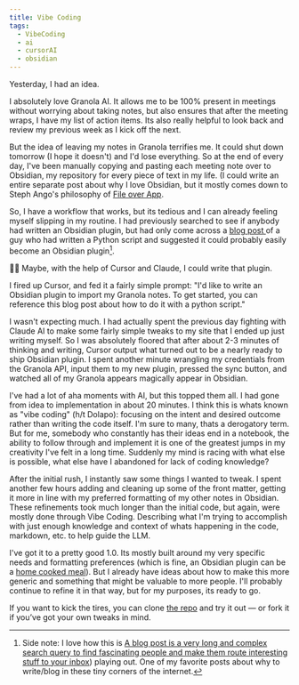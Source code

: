 ```yaml
---
title: Vibe Coding
tags:
  - VibeCoding
  - ai
  - cursorAI
  - obsidian
---
```

Yesterday, I had an idea. 

I absolutely love Granola AI. It allows me to be 100% present in meetings without worrying about taking notes, but also ensures that after the meeting wraps, I have my list of action items. Its also really helpful to look back and review my previous week as I kick off the next.

But the idea of leaving my notes in Granola terrifies me. It could shut down tomorrow (I hope it doesn't) and I'd lose everything. So at the end of every day, I've been manually copying and pasting each meeting note over to Obsidian, my repository for every piece of text in my life. (I could write an entire separate post about why I love Obsidian, but it mostly comes down to Steph Ango's philosophy of [File over App](https://stephango.com/file-over-app).

So, I have a workflow that works, but its tedious and I can already feeling myself slipping in my routine. I had previously searched to see if anybody had written an Obsidian plugin, but had only come across a [blog post ](https://josephthacker.com/hacking/2025/05/08/reverse-engineering-granola-notes.html) of a guy who had written a Python script and suggested it could probably easily become an Obsidian plugin[^1]. 

🚿💡 Maybe, with the help of Cursor and Claude, I could write that plugin.

I fired up Cursor, and fed it a fairly simple prompt: "I'd like to write an Obsidian plugin to import my Granola notes. To get started, you can reference this blog post about how to do it with a python script."

I wasn't expecting much. I had actually spent the previous day fighting with Claude AI to make some fairly simple tweaks to my site that I ended up just writing myself. So I was absolutely floored that after about 2-3 minutes of thinking and writing, Cursor output what turned out to be a nearly ready to ship Obsidian plugin. I spent another minute wrangling my credentials from the Granola API, input them to my new plugin, pressed the sync button, and watched all of my Granola appears magically appear in Obsidian.

I've had a lot of aha moments with AI, but this topped them all. I had gone from idea to implementation in about 20 minutes. I think this is whats known as "vibe coding" (h/t Dolapo): focusing on the intent and desired outcome rather than writing the code itself. I'm sure to many, thats a derogatory term. But for me, somebody who constantly has their ideas end in a notebook, the ability to follow through and implement it is one of the greatest jumps in my creativity I've felt in a long time. Suddenly my mind is racing with what else is possible, what else have I abandoned for lack of coding knowledge?

After the initial rush, I instantly saw some things I wanted to tweak. I spent another few hours adding and cleaning up some of the front matter, getting it more in line with my preferred formatting of my other notes in Obsidian. These refinements took much longer than the initial code, but again, were mostly done through Vibe Coding. Describing what I'm trying to accomplish with just enough knowledge and context of whats happening in the code, markdown, etc. to help guide the LLM. 

I've got it to a pretty good 1.0. Its mostly built around my very specific needs and formatting preferences (which is fine, an Obsidian plugin can be a [home cooked meal](https://www.robinsloan.com/notes/home-cooked-app/)). But I already have ideas about how to make this more generic and something that might be valuable to more people. I'll probably continue to refine it in that way, but for my purposes, its ready to go. 

If you want to kick the tires, you can clone [the repo](https://github.com/coopersmith/GranolaObsidian?tab=readme-ov-file) and try it out — or fork it if you’ve got your own tweaks in mind.



[^1]: Side note: I love how this is [A blog post is a very long and complex search query to find fascinating people and make them route interesting stuff to your inbox](https://www.henrikkarlsson.xyz/p/search-query?utm_source=substack&utm_medium=email)) playing out. One of my favorite posts about why to write/blog in these tiny corners of the internet.
